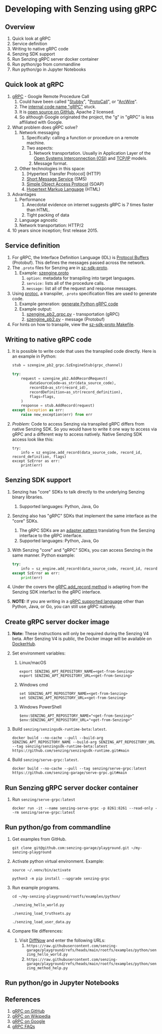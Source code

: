 # Developing with Senzing using gRPC

## Overview

1. Quick look at gRPC
1. Service definition
1. Writing to native gRPC code
1. Senzing SDK support
1. Run Senzing gRPC server docker container
1. Run python/go from commandline
1. Run python/go in Jupyter Notebooks

## Quick look at gRPC

1. [gRPC] - Google Remote Procedure Call
    1. Could have been called "[Stubby]", "[ProtoCall]", or "[ArcWire]".
    1. The [internal code name "gRPC"] stuck.
    1. It is [open source on GitHub], Apache 2 licensed.
    1. So although Google originated the project, the "g" in "gRPC" is less affiliated with Google.
1. What problem does gRPC solve?
    1. Network messaging
        1. Specifically: calling a function or procedure on a remote machine.
        1. Two aspects:
            1. Network transportation.
               Usually in Application Layer of the [Open Systems Interconnection (OSI)] and [TCP/IP] models.
            1. Message format.
    1. Other technologies in this space:
        1. [Hypertext Transfer Protocol] (HTTP)
        1. [Short Message Service] (SMS)
        1. [Simple Object Access Protocol] (SOAP)
        1. [Hypertext Markup Language] (HTML)
1. Advantages
    1. Performance
        1. Anecdotal evidence on internet suggests gRPC is 7 times faster than HTML.
        1. Tight packing of data
    1. Language agnostic
    1. Network transportation: HTTP/2
1. 10 years since inception; first release 2015.

## Service definition

1. For gRPC, the Interface Definition Language (IDL) is [Protocol Buffers] (Protobuf).
   This defines the messages passed across the network.
1. The `.proto` files for Senzing are in [sz-sdk-proto].
    1. Example: [szengine.proto]
       1. `option:` metadata for transpiling into target languages.
       1. `service:` lists all of the procedure calls.
       1. `message:` list all of the request and response messages.
1. Using [protoc], a transpiler, `.proto` specification files are used to generate code.
    1. Example generation: [generate Python gRPC code]
    1. Example output:
        1. [szengine_pb2_grpc.py] - transportation (gRPC)
        1. [szengine_pb2.py] - message (Protobuf)
1. For hints on how to transpile, view the [sz-sdk-proto Makefile].

## Writing to native gRPC code

1. It is possible to write code that uses the transpiled code directly.
   Here is an example in Python:

    ```python
    stub = szengine_pb2_grpc.SzEngineStub(grpc_channel)

    try:
        request = szengine_pb2.AddRecordRequest(
            dataSourceCode=as_str(data_source_code),
            recordId=as_str(record_id),
            recordDefinition=as_str(record_definition),
            flags=flags,
        )
        response = stub.AddRecord(request)
    except Exception as err:
        raise new_exception(err) from err
    ```

1. *Problem:*  Code to access Senzing via transpiled gRPC differs from native Senzing SDK.
   So you would have to write it one way to access via gRPC and a different way to access natively.
   Native Senzing SDK access look like this:

    ```console
    try:
        info = sz_engine.add_record(data_source_code, record_id, record_definition, flags)
    except SzError as err:
        print(err)
    ```

## Senzing SDK support

1. Senzing has "core" SDKs to talk directly to the underlying Senzing binary libraries.
    1. Supported languages:  Python, Java, Go
1. Senzing also has "gRPC" SDKs that implement the same interface as the "core" SDKs.
    1. The gRPC SDKs are an [adapter pattern] translating from the Senzing interface to the gRPC interface.
    1. Supported languages:  Python, Java, Go
1. With Senzing "core" and "gRPC" SDKs, you can access Senzing in the same manner.
   Python example:

    ```python
    try:
        info = sz_engine.add_record(data_source_code, record_id, record_definition, flags)
    except SzError as err:
        print(err)
    ```

1. Under the covers the [gRPC add_record method] is adapting from the Senzing SDK interfact to the gRPC interface.

1. **NOTE:** If you are writing in a [gRPC supported language] other than Python, Java, or Go, you can still use gRPC natively.

## Create gRPC server docker image

1. **Note:** These instructions will only be required during the Senzing V4 beta.
   After Senzing V4 is public, the Docker image will be available on [DockerHub].
1. Set environment variables:
    1. Linux/macOS

        ```console
        export SENZING_APT_REPOSITORY_NAME=<get-from-Senzing>
        export SENZING_APT_REPOSITORY_URL=<get-from-Senzing>
        ```

    1. Windows cmd

        ```console
        set SENZING_APT_REPOSITORY_NAME=<get-from-Senzing>
        set SENZING_APT_REPOSITORY_URL=<get-from-Senzing>
        ```

    1. Windows PowerShell

        ```console
        $env:SENZING_APT_REPOSITORY_NAME="<get-from-Senzing>"
        $env:SENZING_APT_REPOSITORY_URL="<get-from-Senzing>"
        ```

1. Build `senzing/senzingsdk-runtime-beta:latest`.

    ```console
    docker build --no-cache --pull --build-arg SENZING_APT_REPOSITORY_NAME --build-arg SENZING_APT_REPOSITORY_URL --tag senzing/senzingsdk-runtime-beta:latest https://github.com/senzing/senzingsdk-runtime.git#main
    ```

1. Build `senzing/serve-grpc:latest`.

    ```console
    docker build --no-cache --pull --tag senzing/serve-grpc:latest https://github.com/senzing-garage/serve-grpc.git#main
    ```

## Run Senzing gRPC server docker container

1. Run `senzing/serve-grpc:latest`

    ```console
    docker run -it --name senzing-serve-grpc -p 8261:8261 --read-only --rm senzing/serve-grpc:latest
    ```

## Run python/go from commandline

1. Get examples from GitHub.

    ```console
    git clone git@github.com:senzing-garage/playground.git ~/my-senzing-playground
    ```

1. Activate python virtual environment.
   Example:

    ```console
    source ~/.venv/bin/activate
    ```

    ```console
    python3 -m pip install --upgrade senzing-grpc
    ```

1. Run example programs.

    ```console
    cd ~/my-senzing-playground/rootfs/examples/python/
    ```

    ```console
    ./senzing_hello_world.py
    ```

    ```console
    ./senzing_load_truthsets.py
    ```

    ```console
    ./senzing_load_user_data.py
    ```

1. Compare file differences:
    1. Visit [DiffNow] and enter the following URLs:
        1. `https://raw.githubusercontent.com/senzing-garage/playground/refs/heads/main/rootfs/examples/python/senzing_hello_world.py`
        1. `https://raw.githubusercontent.com/senzing-garage/playground/refs/heads/main/rootfs/examples/python/senzing_method_help.py`

## Run python/go in Jupyter Notebooks

## References

1. [gRPC on GitHub]
1. [gRPC on Wikipedia]
1. [gRPC on Google]
1. [gRPC FAQs]

[adapter pattern]: https://en.wikipedia.org/wiki/Adapter_pattern
[generate Python gRPC code]: https://grpc.io/docs/languages/python/quickstart/#generate-grpc-code
[gRPC add_record method]: https://github.com/senzing-garage/sz-sdk-python-grpc/blob/4731a2ec428f3c3265e10aacb8b3e813067292c6/src/senzing_grpc/szengine.py#L77-L94
[gRPC FAQs]: https://grpc.io/docs/what-is-grpc/faq/
[gRPC on GitHub]: https://github.com/grpc/
[gRPC on Google]: https://opensource.google/projects/grpc
[gRPC on Wikipedia]: https://en.wikipedia.org/wiki/GRPC
[gRPC supported language]: https://grpc.io/docs/languages/
[gRPC]: https://grpc.io
[Hypertext Markup Language]: https://en.wikipedia.org/wiki/HTML
[open source on GitHub]: https://github.com/grpc/grpc
[Short Message Service]: https://en.wikipedia.org/wiki/SMS
[Simple Object Access Protocol]: https://en.wikipedia.org/wiki/SOAP
[sz-sdk-proto Makefile]: https://github.com/senzing-garage/sz-sdk-proto/blob/main/Makefile
[sz-sdk-proto]: https://github.com/senzing-garage/sz-sdk-proto
[szengine_pb2_grpc.py]: https://github.com/senzing-garage/sz-sdk-proto/blob/main/example_generated_source_code/python/szengine/szengine_pb2_grpc.py
[szengine_pb2.py]: https://github.com/senzing-garage/sz-sdk-proto/blob/main/example_generated_source_code/python/szengine/szengine_pb2.py
[szengine.proto]: https://github.com/senzing-garage/sz-sdk-proto/blob/main/szengine.proto
[Open Systems Interconnection (OSI)]: https://en.wikipedia.org/wiki/OSI_model
[TCP/IP]: https://en.wikipedia.org/wiki/Internet_protocol_suite
[Stubby]: https://youtu.be/5dMK5OW6WSw?t=98
[ProtoCall]: https://youtu.be/5dMK5OW6WSw?t=318
[ArcWire]: https://youtu.be/5dMK5OW6WSw?t=333
[internal code name "gRPC"]: https://youtu.be/5dMK5OW6WSw?t=276
[protoc]: https://grpc.io/docs/protoc-installation/
[Protocol Buffers]: https://protobuf.dev/
[DockerHub]: https://hub.docker.com/
[DiffNow]: https://www.diffnow.com/compare-urls
